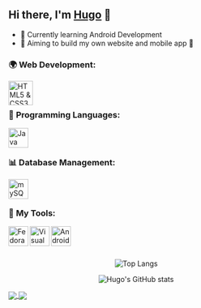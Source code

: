[website]:https://hugodelcroix.fr
## Hi there, I'm [Hugo][website] 👋

- 🌱 Currently learning Android Development
- 🎯 Aiming to build my own website and mobile app 🤔

### 🌍 **Web Development**: 

<img align="left" alt="HTML5 & CSS3" width="48px" src="https://bit.ly/3HATJDI" /> 

<br>
<br>

### 📝 **Programming Languages**:

[<img align="left" alt="Java" width="39px" src="https://bit.ly/3mP8H1U" />][java]

<br>
<br>

### 📊 **Database Management**:

[<img align="left" alt="mySQL" width="39px" src="https://bit.ly/35EJP6B" />][mySQL]
<!--[<img align="left" alt="MongoDB" width="39px" src="https://bit.ly/3hyVpmt" />][mongodb]-->


<br>
<br>

### 🔧 **My Tools**:

[<img align="left" alt="Fedora" width="39px" src="https://bit.ly/3bPDoxC" />][fedora]

[<img align="left" alt="Visual Studio Code" width="39px" src="https://bit.ly/3o9i0Jt" />][vscode]

[<img align="left" alt="Android Studio" width="39px" src="https://bit.ly/3prp45B" />][androidstudio]

<br>
<br>
<br>

<center>

![Top Langs](https://github-readme-stats.vercel.app/api/top-langs/?username=HugoDELCROIX&layout=compact&langs_count=10)

![Hugo's GitHub stats](https://github-readme-stats.vercel.app/api?username=HugoDELCROIX&hide=issues,contribs&count_private=true&show_icons=true)

</center>

<a href="https://github.com/HugoDELCROIX/Portfolio">
  <img align="center" src="https://github-readme-stats.vercel.app/api/pin/?username=HugoDELCROIX&repo=Portfolio" />
</a>
<a href="https://github.com/HugoDELCROIX/JokeOverflow">
  <img align="center" src="https://github-readme-stats.vercel.app/api/pin/?username=HugoDELCROIX&repo=JokeOverflow" />
</a>

 
[mongodb]:https://www.mongodb.com/fr-fr
[mySQL]:https://www.mysql.com/fr/
[androidstudio]:https://developer.android.com/studio
[vscode]:https://code.visualstudio.com/
[javascript]:https://www.javascript.com/
[php]:https://www.php.net/
[java]:https://www.java.com/en/download/help/whatis_java.html
[fedora]:https://getfedora.org/
